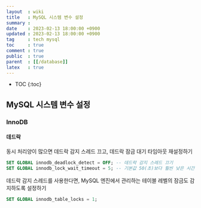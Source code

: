 ```yaml
---
layout  : wiki
title   : MySQL 시스템 변수 설정
summary : 
date    : 2023-02-13 18:00:00 +0900
updated : 2023-02-13 18:00:00 +0900
tag     : tech mysql
toc     : true
comment : true
public  : true
parent  : [[/database]]
latex   : true
---
```

* TOC
{:toc}


## MySQL 시스템 변수 설정


### InnoDB

#### 데드락

동시 처리양이 많으면 데드락 감지 스레드 끄고, 데드락 잠금 대기 타임아웃 재설정하기

```SQL
SET GLOBAL innodb_deadlock_detect = OFF; -- 데드락 감지 스레드 끄기
SET GLOBAL innodb_lock_wait_timeout = 5; -- 기본값 50(초)보다 훨씬 낮은 시간으로 변경
```

데드락 감지 스레드를 사용한다면, MySQL 엔진에서 관리하는 테이블 레벨의 잠금도 감지하도록 설정하기

```SQL
SET GLOBAL innodb_table_locks = 1;
```